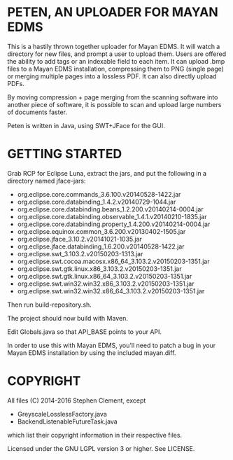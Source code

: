 
PETEN, AN UPLOADER FOR MAYAN EDMS
=================================

This is a hastily thrown together uploader for Mayan EDMS. It will watch a
directory for new files, and prompt a user to upload them. Users are offered
the ability to add tags or an indexable field to each item. It can upload .bmp
files to a Mayan EDMS installation, compressing them to PNG (single page) or
merging multiple pages into a lossless PDF. It can also directly upload PDFs.

By moving compression + page merging from the scanning software into another
piece of software, it is possible to scan and upload large numbers of
documents faster.

Peten is written in Java, using SWT+JFace for the GUI.

GETTING STARTED
===============

Grab RCP for Eclipse Luna, extract the jars, and put the following in a
directory named jface-jars:
* org.eclipse.core.commands_3.6.100.v20140528-1422.jar
* org.eclipse.core.databinding_1.4.2.v20140729-1044.jar
* org.eclipse.core.databinding.beans_1.2.200.v20140214-0004.jar
* org.eclipse.core.databinding.observable_1.4.1.v20140210-1835.jar
* org.eclipse.core.databinding.property_1.4.200.v20140214-0004.jar
* org.eclipse.equinox.common_3.6.200.v20130402-1505.jar
* org.eclipse.jface_3.10.2.v20141021-1035.jar
* org.eclipse.jface.databinding_1.6.200.v20140528-1422.jar
* org.eclipse.swt_3.103.2.v20150203-1313.jar
* org.eclipse.swt.cocoa.macosx.x86_64_3.103.2.v20150203-1351.jar
* org.eclipse.swt.gtk.linux.x86_3.103.2.v20150203-1351.jar
* org.eclipse.swt.gtk.linux.x86_64_3.103.2.v20150203-1351.jar
* org.eclipse.swt.win32.win32.x86_3.103.2.v20150203-1351.jar
* org.eclipse.swt.win32.win32.x86_64_3.103.2.v20150203-1351.jar

Then run build-repository.sh.

The project should now build with Maven.

Edit Globals.java so that API_BASE points to your API.

In order to use this with Mayan EDMS, you'll need to patch a bug in your
Mayan EDMS installation by using the included mayan.diff.

COPYRIGHT
=========

All files (C) 2014-2016 Stephen Clement, except
* GreyscaleLosslessFactory.java
* BackendListenableFutureTask.java

which list their copyright information in their respective files.

Licensed under the GNU LGPL version 3 or higher. See LICENSE.
